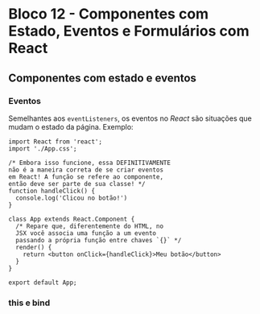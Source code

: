 # Bloco 12 - Componentes com Estado, Eventos e Formulários com React

## Componentes com estado e eventos

### Eventos

Semelhantes aos `eventListeners`, os eventos no *React* são situações que mudam o estado da página. Exemplo:

```
import React from 'react';
import './App.css';

/* Embora isso funcione, essa DEFINITIVAMENTE
não é a maneira correta de se criar eventos
em React! A função se refere ao componente,
então deve ser parte de sua classe! */
function handleClick() {
  console.log('Clicou no botão!')
}

class App extends React.Component {
  /* Repare que, diferentemente do HTML, no
  JSX você associa uma função a um evento
  passando a própria função entre chaves `{}` */
  render() {
    return <button onClick={handleClick}>Meu botão</button>
  }
}

export default App;
```

### this e bind

